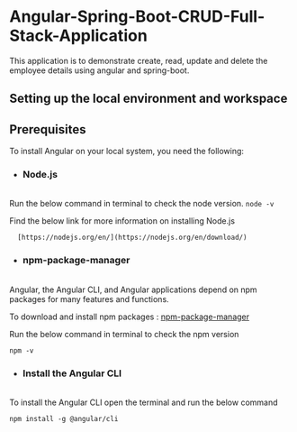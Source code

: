 # Angular-Spring-Boot-CRUD-Full-Stack-Application

This application is to demonstrate create, read, update and delete the employee details using angular and spring-boot.

## Setting up the local environment and workspace

## Prerequisites

To install Angular on your local system, you need the following:

* ### Node.js
\
      Run the below command in terminal to check the node version.
        ```
        node -v
        ```

   Find the below link for more information on installing Node.js

      [https://nodejs.org/en/](https://nodejs.org/en/download/)
  
* ### npm-package-manager
 \
   Angular, the Angular CLI, and Angular applications depend on npm packages for many features and functions. 
   
   To download and install npm packages : [npm-package-manager](https://docs.npmjs.com/cli/v7/commands/npm-install)
   
   Run the below command in terminal to check the npm version
   
   ```      
   npm -v
   ```
        
* ### Install the Angular CLI
\
   To install the Angular CLI open the terminal and run the below command
   
   ```
   npm install -g @angular/cli
   ```
   
   
  
   
